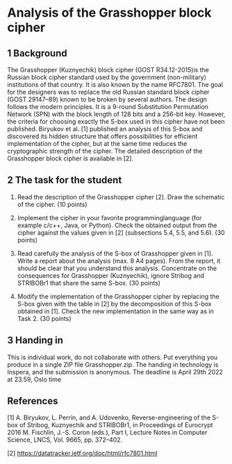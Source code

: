 # Analysis of the Grasshopper block cipher
## 1 Background
The Grasshopper (Kuznyechik) block cipher (GOST R34.12-2015)is the Russian block
cipher standard used by the government (non-military) institutions of that country. It
is also known by the name RFC7801. The goal for the designers was to replace the
old Russian standard block cipher (GOST 29147–89) known to be broken by several authors. The design follows the modern principles. It is a 9-round Substitution Permutation Network (SPN) with the block length of 128 bits and a 256-bit key. However, the criteria for choosing exactly the S-box used in this cipher have not been published. Biryukov et al. [1] published an analysis of this S-box and discovered its hidden
structure that offers possibilities for efficient implementation of the cipher, but at the
same time reduces the cryptographic strength of the cipher. The detailed description of
the Grasshopper block cipher is available in [2].

## 2 The task for the student
1. Read the description of the Grasshopper cipher [2]. Draw the schematic of the cipher. (10 points)

2. Implement the cipher in your favorite programminglanguage (for example c/c++, Java, or Python). Check the obtained output from the cipher against the values
given in [2] (subsections 5.4, 5.5, and 5.6). (30 points)

3. Read carefully the analysis of the S-box of Grasshopper given in [1]. Write
a report about the analysis (max. 8 A4 pages). From the report, it should be
clear that you understand this analysis. Concentrate on the consequences for
Grasshopper (Kuznyechik), ignore Stribog and STRIBOBr1 that share the same
S-box. (30 points)

4. Modify the implementation of the Grasshopper cipher by replacing the S-box
given with the table in [2] by the decomposition of this S-box obtained in [1].
Check the new implementation in the same way as in Task 2. (30 points)

## 3 Handing in
This is individual work, do not collaborate with others. Put everything you produce in
a single ZIP file Grasshopper.zip. The handing in technology is Inspera, and the
submission is anonymous. The deadline is April 29th 2022 at 23.59, Oslo time

## References
[1] A. Biryukov, L. Perrin, and A. Udovenko, Reverse-engineering of the S-box of
Stribog, Kuznyechik and STRIBOBr1, in Proceedings of Eurocrypt 2016 M. Fischlin, J.-S. Coron (eds.), Part I, Lecture Notes in Computer Science, LNCS, Vol.
9665, pp. 372–402.

[2] https://datatracker.ietf.org/doc/html/rfc7801.html
